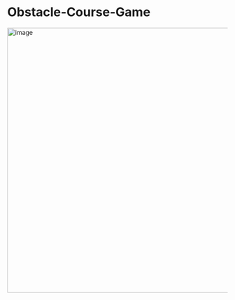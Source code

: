 # Obstacle-Course-Game

<img width="606" alt="image" src="https://github.com/gyap009/Obstacle-Course-Game/assets/115708962/463c981a-2d6f-4dc8-bf89-6f2cf8c0c5c0">

